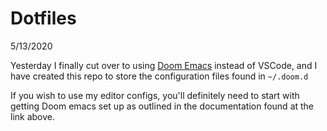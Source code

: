 # Dotfiles

5/13/2020

Yesterday I finally cut over to using [Doom
Emacs](https://github.com/hlissner/doom-emacs) instead of VSCode, and I have
created this repo to store the configuration files found in `~/.doom.d`

If you wish to use my editor configs, you'll definitely need to start with
getting Doom emacs set up as outlined in the documentation found at the link above.
